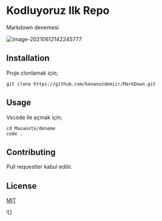 # Kodluyoruz Ilk Repo

Markdown denemesi

![image-20210612142245777](C:\Users\kenan\AppData\Roaming\Typora\typora-user-images\image-20210612142245777.png)



## Installation

Proje clonlamak için;

```
git clone https://github.com/kenanozdemiir/MarkDown.git
```

## Usage

Vscode ile açmak için;

```
cd Masaüstü/deneme
code .
```

## Contributing

Pull requestler kabul edilir.

## License

[MIT](https://choosealicense.com/licenses/mit/)

![]
